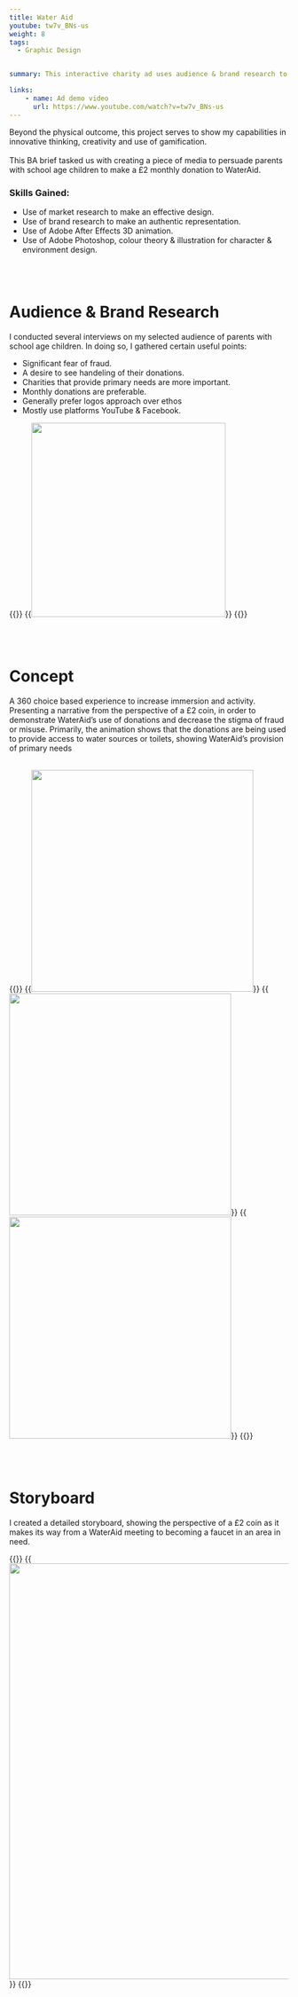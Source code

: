 ```yaml
---
title: Water Aid
youtube: tw7v_BNs-us
weight: 8
tags:
  - Graphic Design


summary: This interactive charity ad uses audience & brand research to innovatively persuade viewers to make a £2 monthly donation.

links:
    - name: Ad demo video
      url: https://www.youtube.com/watch?v=tw7v_BNs-us
---
```


Beyond the physical outcome, this project serves to show my capabilities in innovative thinking, creativity and use of gamification.
<br/><br/>
This BA brief tasked us with creating a piece of media to persuade parents with school age children to make a £2 monthly donation to WaterAid. <br/>

### Skills Gained:
- Use of market research to make an effective design.
- Use of brand research to make an authentic representation.
- Use of Adobe After Effects 3D animation.
- Use of Adobe Photoshop, colour theory & illustration for character & environment design.

<br/><br/>

# Audience & Brand Research

I conducted several interviews on my selected audience of parents with school age children. In doing so, I gathered certain useful points: 
 
- Significant fear of fraud.
- A desire to see handeling of their donations.
- Charities that provide primary needs are more important.
- Monthly donations are preferable.
- Generally prefer logos approach over ethos
- Mostly use platforms YouTube & Facebook.

{{<rowgap>}}
{{<image src="wateraid/persona.png" height="350" caption="Audience Persona">}}
{{</rowgap>}}

<br/><br/>

# Concept

A 360 choice based experience to increase immersion and activity. Presenting a narrative from the perspective of a £2 coin, in order to demonstrate WaterAid’s use of donations and decrease the stigma of fraud or misuse. Primarily, the animation shows that the donations are being used to provide access to water sources or toilets, showing WaterAid’s provision of primary needs
<br/><br/>

{{<rowgap>}}
{{<image src="wateraid/phone.png" height="400" caption="Phone view concept">}}
{{<image src="wateraid/artstyle.png" height="400" caption="Art style experimentation">}}
{{<image src="wateraid/360view.png" height="400" caption="Screen shot of 3D set up in After Effects">}}
{{</rowgap>}}

<br/><br/>

# Storyboard

I created a detailed storyboard, showing the perspective of a £2 coin as it makes its way from a WaterAid meeting to becoming a faucet in an area in need.

{{<rowgap>}}
{{<image src="wateraid/storyboard6.png" height="750" caption="Final storyboard">}}
{{</rowgap>}}